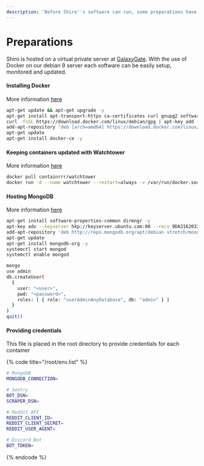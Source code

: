 ```yaml
---
description: 'Before Shiro''s software can run, some preparations have to be done'
---
```


# Preparations

Shiro is hosted on a virtual private server at [GalaxyGate](https://galaxygate.net). With the use of Docker on our debian 9 server each software can be easily setup, monitored and updated.

#### Installing Docker

More information [here](https://www.digitalocean.com/community/tutorials/how-to-install-and-use-docker-on-debian-9)

```bash
apt-get update && apt-get upgrade -y
apt-get install apt-transport-https ca-certificates curl gnupg2 software-properties-common -y
curl -fsSL https://download.docker.com/linux/debian/gpg | apt-key add -
add-apt-repository "deb [arch=amd64] https://download.docker.com/linux/debian $(lsb_release -cs) stable"
apt-get update
apt-get install docker-ce -y
```

#### Keeping containers updated with Watchtower

More information [here](https://containrrr.github.io/watchtower/)

```bash
docker pull containrrr/watchtower
docker run -d --name watchtower --restart=always -v /var/run/docker.sock:/var/run/docker.sock containrrr/watchtower --cleanup
```

#### Hosting MongoDB

More information [here](https://linuxize.com/post/how-to-install-mongodb-on-debian-9/)

```bash
apt-get install software-properties-common dirmngr -y
apt-key adv --keyserver hkp://keyserver.ubuntu.com:80 --recv 9DA31620334BD75D9DCB49F368818C72E52529D4
add-apt-repository 'deb http://repo.mongodb.org/apt/debian stretch/mongodb-org/4.0 main'
apt-get update
apt-get install mongodb-org -y
systemctl start mongod
systemctl enable mongod

mongo
use admin
db.createUser(
  {
    user: "<user>", 
    pwd: "<password>", 
    roles: [ { role: "userAdminAnyDatabase", db: "admin" } ]
  }
)
quit()
```

#### Providing credentials

This file is placed in the root directory to provide credentials for each container

{% code title="/root/env.list" %}
```bash
# MongoDB
MONGODB_CONNECTION=

# Sentry
BOT_DSN=
SCRAPER_DSN=

# Reddit API
REDDIT_CLIENT_ID=
REDDIT_CLIENT_SECRET=
REDDIT_USER_AGENT=

# Discord Bot
BOT_TOKEN=
```
{% endcode %}

